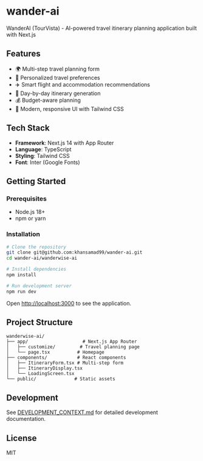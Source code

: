# wander-ai

WanderAI (TourVista) - AI-powered travel itinerary planning application built with Next.js

## Features

- 🌍 Multi-step travel planning form
- 🎯 Personalized travel preferences
- ✈️ Smart flight and accommodation recommendations
- 📅 Day-by-day itinerary generation
- 💰 Budget-aware planning
- 🎨 Modern, responsive UI with Tailwind CSS

## Tech Stack

- **Framework**: Next.js 14 with App Router
- **Language**: TypeScript
- **Styling**: Tailwind CSS
- **Font**: Inter (Google Fonts)

## Getting Started

### Prerequisites

- Node.js 18+ 
- npm or yarn

### Installation

```bash
# Clone the repository
git clone git@github.com:khansamad99/wander-ai.git
cd wander-ai/wanderwise-ai

# Install dependencies
npm install

# Run development server
npm run dev
```

Open [http://localhost:3000](http://localhost:3000) to see the application.

## Project Structure

```
wanderwise-ai/
├── app/                    # Next.js App Router
│   ├── customize/         # Travel planning page
│   └── page.tsx          # Homepage
├── components/           # React components
│   ├── ItineraryForm.tsx # Multi-step form
│   ├── ItineraryDisplay.tsx
│   └── LoadingScreen.tsx
└── public/              # Static assets
```

## Development

See [DEVELOPMENT_CONTEXT.md](./DEVELOPMENT_CONTEXT.md) for detailed development documentation.

## License

MIT